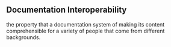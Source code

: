 ## Documentation Interoperability

the property that a documentation system of making its content comprehensible for a variety of people that come from different backgrounds.

